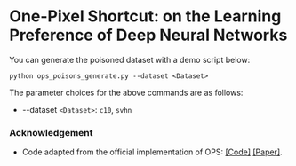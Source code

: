 # One-Pixel Shortcut: on the Learning Preference of Deep Neural Networks
You can generate the poisoned dataset with a demo script below:
```shell
python ops_poisons_generate.py --dataset <Dataset>
```
The parameter choices for the above commands are as follows:
- --dataset `<Dataset>`: `c10`, `svhn`

### Acknowledgement
- Code adapted from the official implementation of OPS:
  [[Code]](https://github.com/cychomatica/One-Pixel-Shotcut)
  [[Paper]](https://arxiv.org/pdf/2205.12141.pdf).
